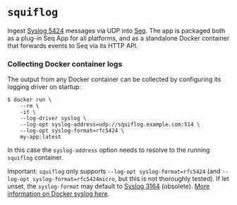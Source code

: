 # `squiflog`

Ingest [Syslog 5424](https://tools.ietf.org/html/rfc5424) messages via UDP into [Seq](https://datalust.co/seq). The app is packaged both as a plug-in Seq App for all platforms, and as a standalone Docker container that forwards events to Seq via its HTTP API.

### Collecting Docker container logs

The output from any Docker container can be collected by configuring its logging driver on startup:

```shell
$ docker run \
    --rm \
    -it \
    --log-driver syslog \
    --log-opt syslog-address=udp://squiflog.example.com:514 \
    --log-opt syslog-format=rfc5424 \
    my-app:latest
```
In this case the `syslog-address` option needs to resolve to the running `squiflog` container.

Important: `squiflog` only supports `--log-opt syslog-format=rfc5424` (and `--log-opt syslog-format=rfc5424micro`, but this is not thoroughly tested). If let unset, the `syslog-format` may default to [Syslog 3164](https://tools.ietf.org/html/rfc3164) (obsolete). [More information on Docker syslog here](https://docs.docker.com/config/containers/logging/syslog/).
